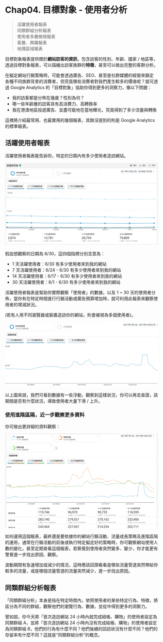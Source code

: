 # Chap04. 目標對象 - 使用者分析

> 活躍使用者報表  
> 同類群組分析報表  
> 使用者多層檢視報表  
> 客層、興趣報表  
> 地理區域報表

目標對象報表提供關於**網站訪客的資訊**，包含訪客的性別、年齡、國家 / 地區等，透過目標對象報表，可以描繪出訪客族群的**特徵**，甚至可以做出完整的客群分析。

在擬定網站行銷策略時，可能會透過廣告、SEO、甚至是社群媒體的經營來鎖定各種不同族群背景的消費者，但究竟哪些消費者對我們產生較多的價值呢？就可透過 Google Analytics 的「目標對象」協助你得到更多的洞察力，像以下問題：

- 我的訪客都是分佈在幾歲？性別為何？
- 哪一些年齡層的訪客具有高消費力、高轉換率
- 我在港澳地區投遞廣告、並盡可能地在當地曝光，究竟得到了多少流量與轉換

這裡將介紹最常用、也最實用的幾個報表，其餘沒提到的則是 Google Analytics 的標準報表。

## 活躍使用者報表

活躍使用者報表能告訴你，特定的日期內有多少使用者造訪網站。

![](4-3.png)

假設想觀察的日期為 6/30，這四個指標分別含意為：

- 1 天活躍使用者：6/30 有多少使用者來到我的網站
- 7 天活躍使用者：6/24 - 6/30 有多少使用者來到我的網站
- 14 天活躍使用者：6/17 - 6/30 有多少使用者來到我的網站
- 30 天活躍使用者：6/1 - 6/30  有多少使用者來到我的網站

活躍使用者報表是幫助你實際觀察「使用者」的數據，以及 1 ~ 30 天的使用者分佈，當你有在特定時間進行行銷活動或廣告預算增加時，就可利用此報表來觀察使用者的增減狀況。

(若有人用不同瀏覽器或裝置造訪你的網站，則會被視為多個使用者)。

![](4-4.png)

以上圖來說，我們可看到數據有一些浮動，觀察到這樣狀況，你可以再去查證，該期間是否有什麼狀況，導致使用者大量下滑 / 上升。

### 使用進階區隔，近一步觀察更多資料

你可做出更詳細的資料觀察：

![](4-5.png)

如何運用這個報表，最終還是要依據你的網站行銷活動、流量成長策略及進階區隔的運用，通常在行銷活動的前後或執行特定擬定好的策略時，你可觀察網站使用人數的變化，甚至定期查看這個報表，若察覺到使用者突然變多、變少，你才能更有警覺進一步找出原因、觀察。

波動期間有急速增加或減少的情況，這時應該回頭看看是哪些流量管道突然帶給你較多的流量，或是哪個流量管道的流量突然減少，進一步找出原因。

## 同類群組分析報表

「同類群組分析」本身是指在特定時間內，依照使用者的某些特定行為、特徵，將區分為不同的群組，觀察他們的瀏覽行為、數據，並從中得到更多的洞察力。

譬如說，你今天將「首次造訪網站 24 小時內就完成結帳、購物」的使用者設定為同類群組 A，並將「首次造訪網站 24 小時內沒有完成結帳、購物」的使用者設定為同類群組 B，他們的行為有什麼不同？他們後續的回訪狀況有什麼不同？他們的存留率有什麼不同？這就是“同類群組分析”的概念。